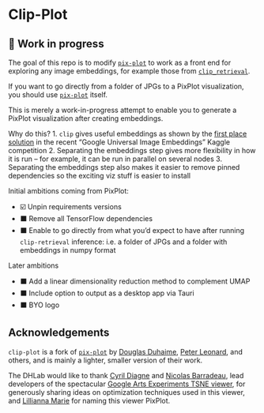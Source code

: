 Clip-Plot
================

<!-- WARNING: THIS FILE WAS AUTOGENERATED! DO NOT EDIT! -->

## 🚧 Work in progress

The goal of this repo is to modify
[`pix-plot`](https://github.com/YaleDHLab/pix-plot) to work as a front
end for exploring any image embeddings, for example those from
[`clip_retrieval`](https://github.com/rom1504/clip-retrieval).

If you want to go directly from a folder of JPGs to a PixPlot
visualization, you should use
[`pix-plot`](https://github.com/YaleDHLab/pix-plot) itself.

This is merely a work-in-progress attempt to enable you to generate a
PixPlot visualization after creating embeddings.

Why do this? 1. `clip` gives useful embeddings as shown by the [first
place
solution](https://www.kaggle.com/competitions/google-universal-image-embedding/discussion/359316)
in the recent “Google Universal Image Embeddings” Kaggle competition 2.
Separating the embeddings step gives more flexibility in how it is run –
for example, it can be run in parallel on several nodes 3. Separating
the embeddings step also makes it easier to remove pinned dependencies
so the exciting viz stuff is easier to install

Initial ambitions coming from PixPlot:

- ☑️ Unpin requirements versions
- ⬛ Remove all TensorFlow dependencies
- ⬛ Enable to go directly from what you’d expect to have after running
  `clip-retrieval` inference: i.e. a folder of JPGs and a folder with
  embeddings in numpy format

Later ambitions

- ⬛ Add a linear dimensionality reduction method to complement UMAP
- ⬛ Include option to output as a desktop app via Tauri
- ⬛ BYO logo

## Acknowledgements

`clip-plot` is a fork of
[`pix-plot`](https://github.com/YaleDHLab/pix-plot) by [Douglas
Duhaime](https://github.com/duhaime), [Peter
Leonard](https://github.com/pleonard212), and others, and is mainly a
lighter, smaller version of their work.

The DHLab would like to thank [Cyril Diagne](http://cyrildiagne.com/)
and [Nicolas Barradeau](http://barradeau.com), lead developers of the
spectacular [Google Arts Experiments TSNE
viewer](https://artsexperiments.withgoogle.com/tsnemap/), for generously
sharing ideas on optimization techniques used in this viewer, and
[Lillianna Marie](https://github.com/lilliannamarie) for naming this
viewer PixPlot.
